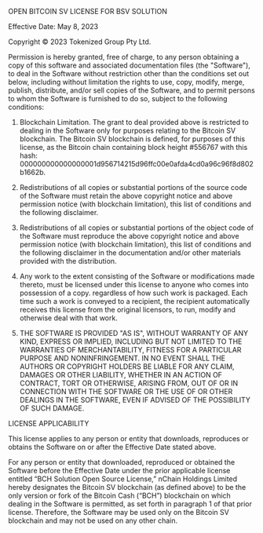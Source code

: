 OPEN BITCOIN SV LICENSE FOR BSV SOLUTION

Effective Date:  May 8, 2023

Copyright © 2023 Tokenized Group Pty Ltd.

Permission is hereby granted, free of charge, to any person obtaining a copy of this software and associated documentation files (the "Software"), to deal in the Software without restriction other than the conditions set out below, including without limitation the rights to use, copy, modify, merge, publish, distribute, and/or sell copies of the Software, and to permit persons to whom the Software is furnished to do so, subject to the following conditions:

1.  Blockchain Limitation.  The grant to deal provided above is restricted to dealing in the Software only for purposes relating to the Bitcoin SV blockchain.  The Bitcoin SV blockchain is defined, for purposes of this license, as the Bitcoin chain containing block height #556767 with this hash: 000000000000000001d956714215d96ffc00e0afda4cd0a96c96f8d802b1662b.

2.  Redistributions of all copies or substantial portions of the source code of the Software must retain the above copyright notice and above permission notice (with blockchain limitation), this list of conditions and the following disclaimer.

3.  Redistributions of all copies or substantial portions of the object code of the Software must reproduce the above copyright notice and above permission notice (with blockchain limitation), this list of conditions and the following disclaimer in the documentation and/or other materials provided with the distribution.

4.  Any work to the extent consisting of the Software or modifications made thereto, must be licensed under this license to anyone who comes into possession of a copy. regardless of how such work is packaged.  Each time such a work is conveyed to a recipient, the recipient automatically receives this license from the original licensors, to run, modify and otherwise deal with that work.

5.  THE SOFTWARE IS PROVIDED "AS IS", WITHOUT WARRANTY OF ANY KIND, EXPRESS OR IMPLIED, INCLUDING BUT NOT LIMITED TO THE WARRANTIES OF MERCHANTABILITY, FITNESS FOR A PARTICULAR PURPOSE AND NONINFRINGEMENT.  IN NO EVENT SHALL THE AUTHORS OR COPYRIGHT
HOLDERS BE LIABLE FOR ANY CLAIM, DAMAGES OR OTHER LIABILITY, WHETHER IN AN ACTION OF CONTRACT, TORT OR OTHERWISE, ARISING FROM, OUT OF OR IN CONNECTION WITH THE SOFTWARE OR THE USE OF OR OTHER DEALINGS IN THE SOFTWARE, EVEN IF ADVISED OF THE POSSIBILITY OF SUCH DAMAGE.

LICENSE APPLICABILITY

This license applies to any person or entity that downloads, reproduces or obtains the Software on or after the Effective Date stated above.

For any person or entity that downloaded, reproduced or obtained the Software before the Effective Date under the prior applicable license entitled “BCH Solution Open Source License,” nChain Holdings Limited hereby designates the Bitcoin SV blockchain (as defined above) to be the only version or fork of the Bitcoin Cash (“BCH”) blockchain on which dealing in the Software is permitted, as set forth in paragraph 1 of that prior license.  Therefore, the Software may be used only on the Bitcoin SV blockchain and may not be used on any other chain.
